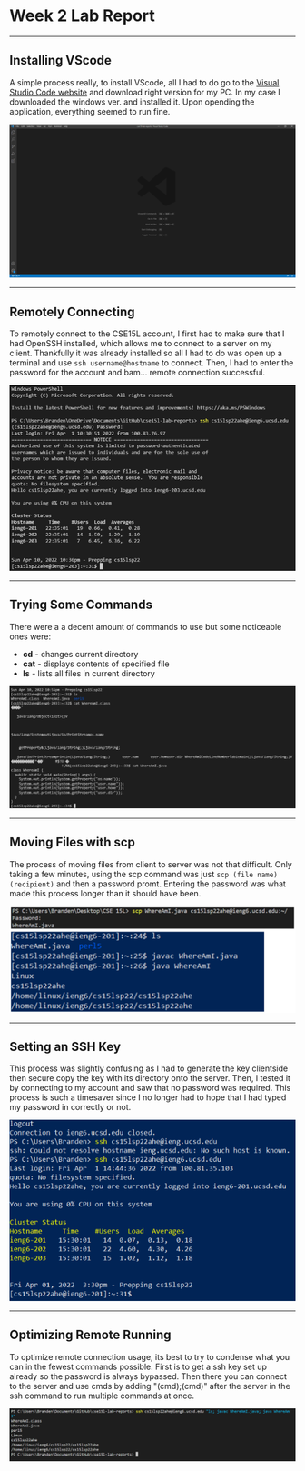 # **Week 2 Lab Report**
___
## Installing VScode

A simple process really, to install VScode, all I had to do go to the [Visual Studio Code website](https://code.visualstudio.com/) and download right version for my PC. In my case I downloaded the windows ver. and installed it. Upon opending the application, everything seemed to run fine.

![VScode Fully Setup](Writeup1_SS/VScode_set.png)

___
## Remotely Connecting

To remotely connect to the CSE15L account, I first had to make sure that I had OpenSSH installed, which allows me to connect to a server on my client. Thankfully it was already installed so all I had to do was open up a terminal and use `ssh username@hostname` to connect. Then, I had to enter the password for the account and bam... remote connection successful.

![Remote Connnection Success](Writeup1_SS/rem_connect.png)

___
## Trying Some Commands

There were a a decent amount of commands to use but some noticeable ones were:

* **cd** - changes current directory
* **cat** - displays contents of specified file
* **ls** - lists all files in current directory

![Testing Commands](Writeup1_SS/cmd_test.png)

___
## Moving Files with scp

The process of moving files from client to server was not that difficult. Only taking a few minutes, using the scp command was just `scp (file name) (recipient)` and then a password promt. Entering the password was what made this process longer than it should have been.

![scp Test](Writeup1_SS/scp_ss.png)

___
## Setting an SSH Key

This process was slightly confusing as I had to generate the key clientside then secure copy the key with its directory onto the server. Then, I tested it by connecting to my account and saw that no password was required. This process is such a timesaver since I no longer had to hope that I had typed my password in correctly or not.

![keygenSS](Writeup1_SS/keygenSS.png)

___
## Optimizing Remote Running

To optimize remote connection usage, its best to try to condense what you can in the fewest commands possible. First is to get a ssh key set up already so the password is always bypassed. Then there you can connect to the server and use cmds by adding "(cmd);(cmd)" after the server in the ssh command to run multiple commands at once.

![optimizedCMD](Writeup1_SS/optimizedCmd.png)